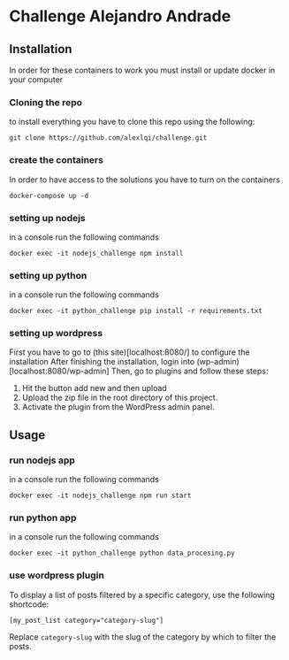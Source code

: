 # Challenge Alejandro Andrade
## Installation
In order for these containers to work you must install or update docker in your computer

### Cloning the repo
to install everything you have to clone this repo using the following:
```
git clone https://github.com/alexlqi/challenge.git
```
### create the containers
In order to have access to the solutions you have to turn on the containers
```
docker-compose up -d
```
### setting up nodejs
in a console run the following commands
```
docker exec -it nodejs_challenge npm install
```
### setting up python
in a console run the following commands
```
docker exec -it python_challenge pip install -r requirements.txt
```
### setting up wordpress
First you have to go to (this site)[localhost:8080/] to configure the installation
After finishing the installation, login into (wp-admin)[localhost:8080/wp-admin]
Then, go to plugins and follow these steps:
1. Hit the button add new and then upload
2. Upload the zip file in the root directory of this project.
3. Activate the plugin from the WordPress admin panel.

## Usage
### run nodejs app
in a console run the following commands
```
docker exec -it nodejs_challenge npm run start
```
### run python app
in a console run the following commands
```
docker exec -it python_challenge python data_procesing.py
```
### use wordpress plugin
To display a list of posts filtered by a specific category, use the following shortcode:

```
[my_post_list category="category-slug"]
```

Replace `category-slug` with the slug of the category by which to filter the posts.
